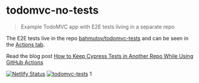 # todomvc-no-tests
> Example TodoMVC app with E2E tests living in a separate repo

The E2E tests live in the repo [bahmutov/todomvc-tests](https://github.com/bahmutov/todomvc-tests) and can be seen in the [Actions tab](https://github.com/bahmutov/todomvc-tests/actions).

Read the blog post [How to Keep Cypress Tests in Another Repo While Using GitHub Actions](https://glebbahmutov.com/blog/how-to-keep-cypress-tests-in-another-repo/)

[![Netlify Status](https://api.netlify.com/api/v1/badges/9ed65b8a-11d8-40de-9c17-5c644d41f696/deploy-status)](https://app.netlify.com/sites/todomvc-no-tests/deploys) [![todomvc-tests](https://img.shields.io/endpoint?url=https://dashboard.cypress.io/badge/simple/tbpngn/main&style=flat&logo=cypress)](https://dashboard.cypress.io/projects/tbpngn/runs)
1
